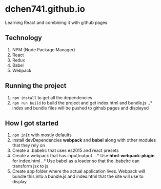# dchen741.github.io
Learning React and combining it with github pages

## Technology
1. NPM (Node Package Manager)
2. React
3. Redux
4. Babel
5. Webpack

## Running the project
1. `npm install` to get all the dependencies
2. `npm run build` to build the project and get index.html and bundle.js
..* index and bundle files will be pushed to github pages and displayed

## How I got started
1. `npm init` with mostly defaults
2. Install devDependencies **webpack** and **babel** along with other modules that they rely on
3. Create a .babelrc that uses es2015 and react presets
4. Create a webpack that has input/output.
..* Use **html-webpack-plugin** for index.html
..* Use babel as a loader so that the .babelrc can transform jsx to js
5. Create app folder where the actual application lives. Webpack will bundle this into a bundle.js and index.html that the site will use to display
